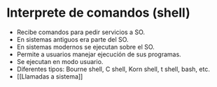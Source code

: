 # Interprete de comandos (shell)

- Recibe comandos para pedir servicios a SO.
- En sistemas antiguos era parte del SO.
- En sistemas modernos se ejecutan sobre el SO.
- Permite a usuarios manejar ejecución de sus programas.
- Se ejecutan en modo usuario.
- Diferentes tipos: Bourne shell, C shell, Korn shell, t shell, bash, etc.
- [[Llamadas a sistema]]